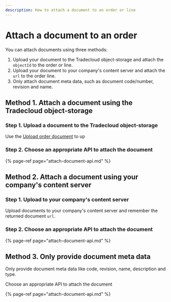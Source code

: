 ```yaml
---
description: How to attach a document to an order or line
---
```


# Attach a document to an order

You can attach documents using three methods:

1. Upload your document to the Tradecloud object-storage and attach the `objectId` to the order or line.
2. Upload your document to your company's content server and attach the `url` to the order line.
3. Only attach document meta data, such as document code/number, revision and name.
   
## Method 1. Attach a document using the Tradecloud object-storage

### Step 1. Upload a document to the Tradecloud object-storage

Use the [Upload order document](https://swagger-ui.accp.tradecloud1.com/?url=https://api.accp.tradecloud1.com/v2/object-storage/specs.yaml#/object-storage/uploadDocument) to up

### Step 2. Choose an appropriate API to attach the document

{% page-ref page="attach-document-api.md" %}

## Method 2. Attach a document using your company's content server

### Step 1. Upload to your company's content server

Upload documents to your company's content server and remember the returned document `url`.

### Step 2. Choose an appropriate API to attach the document

{% page-ref page="attach-document-api.md" %}

## Method 3. Only provide document meta data

Only provide document meta data like code, revision, name, description and type.

Choose an appropriate API to attach the document

{% page-ref page="attach-document-api.md" %}


